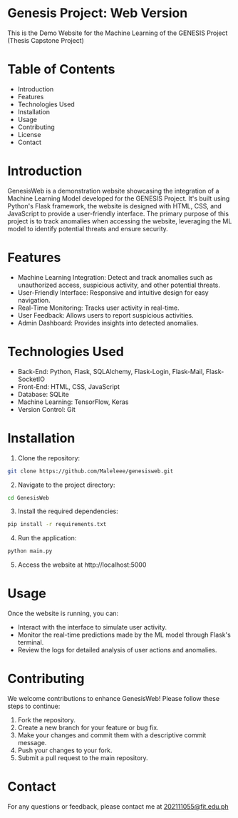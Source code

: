 # Genesis Project: Web Version 

This is the Demo Website for the Machine Learning of the GENESIS Project (Thesis Capstone Project)

# Table of Contents

* Introduction
* Features
* Technologies Used
* Installation
* Usage
* Contributing
* License
* Contact

# Introduction

GenesisWeb is a demonstration website showcasing the integration of a Machine Learning Model developed for the GENESIS Project. 
It's built using Python's Flask framework, the website is designed with HTML, CSS, and JavaScript to provide a user-friendly interface.
The primary purpose of this project is to track anomalies when accessing the website, leveraging the ML model to identify potential threats and ensure security.

# Features

* Machine Learning Integration: Detect and track anomalies such as unauthorized access, suspicious activity, and other potential threats.
* User-Friendly Interface: Responsive and intuitive design for easy navigation.
* Real-Time Monitoring: Tracks user activity in real-time.
* User Feedback: Allows users to report suspicious activities.
* Admin Dashboard: Provides insights into detected anomalies.

# Technologies Used

* Back-End: Python, Flask, SQLAlchemy, Flask-Login, Flask-Mail, Flask-SocketIO
* Front-End: HTML, CSS, JavaScript
* Database: SQLite
* Machine Learning: TensorFlow, Keras
* Version Control: Git

# Installation

1. Clone the repository:

```bash
git clone https://github.com/Maleleee/genesisweb.git
```

2. Navigate to the project directory:

```bash
cd GenesisWeb
```

3. Install the required dependencies:

```bash
pip install -r requirements.txt
```

4. Run the application:

```bash
python main.py
```

5. Access the website at http://localhost:5000

# Usage

Once the website is running, you can:

* Interact with the interface to simulate user activity.
* Monitor the real-time predictions made by the ML model through Flask's terminal.
* Review the logs for detailed analysis of user actions and anomalies.

# Contributing

We welcome contributions to enhance GenesisWeb! Please follow these steps to continue:

1. Fork the repository.
2. Create a new branch for your feature or bug fix.
3. Make your changes and commit them with a descriptive commit message.
4. Push your changes to your fork.
5. Submit a pull request to the main repository.

# Contact

For any questions or feedback, please contact me at 202111055@fit.edu.ph 

